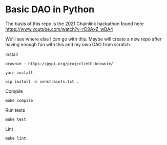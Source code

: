 # Basic DAO in Python

The basis of this repo is the 2021 Chainlink hackathon found here https://www.youtube.com/watch?v=rD8AxZ_wBA4

We'll see where else I can go with this. Maybe will create a new repo after having enough fun with this and my own DAO from scratch.

Install

```
brownie - https://pypi.org/project/eth-brownie/

yarn install

pip install -c constraints.txt .
```

Compile

```
make compile
```

Run tests

```
make test
```

Lint

```
make lint
```

